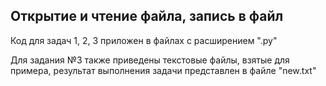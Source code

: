 ## Открытие и чтение файла, запись в файл
Код для задач 1, 2, 3 приложен в файлах с расширением ".py"


Для задания №3 также приведены текстовые файлы, взятые для примера, результат выполнения задачи представлен в файле "new.txt"